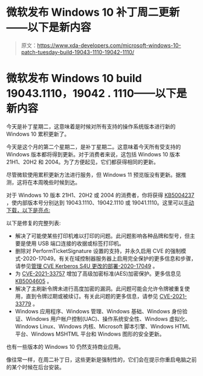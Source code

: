 # 微软发布 Windows 10 补丁周二更新——以下是新内容

> 原文：<https://www.xda-developers.com/microsoft-windows-10-patch-tuesday-build-19043-1110-19042-1110/>

# 微软发布 Windows 10 build 19043.1110，19042 . 1110——以下是新内容

今天是补丁星期二，这意味着是时候对所有支持的操作系统版本进行新的 Windows 10 累积更新了。

今天是这个月的第二个星期二，是补丁星期二。这意味着今天所有受支持的 Windows 版本都将得到更新。对于消费者来说，这包括 Windows 10 版本 21H1、20H2 和 2004。为了方便起见，它们都获得相同的更新。

尽管微软使用累积更新方法进行服务，但 Windows 11 预览版没有更新。据推测，这将在本周晚些时候到达。

对于 Windows 10 版本 21H1、20H2 或 2004 的消费者，你将获得 [KB5004237](https://support.microsoft.com/en-us/help/5004237) ，使内部版本号分别达到 19043.1110、19042.1110 或 19041.1110。这里可以[手动下载，以下是亮点:](https://www.catalog.update.microsoft.com/Search.aspx?q=KB5004237)

以下是修复的完整列表:

*   解决了可能使某些打印机难以打印的问题。此问题影响各种品牌和型号，但主要是使用 USB 端口连接的收据或标签打印机。
*   删除对 PerformTicketSignature 设置的支持，并永久启用 CVE 的强制模式-2020-17049。有关在域控制器服务器上启用完全保护的更多信息和步骤，请参见[管理 CVE Kerberos S4U 更改的部署-2020-17049](https://support.microsoft.com/en-us/topic/kb4598347-managing-deployment-of-kerberos-s4u-changes-for-cve-2020-17049-569d60b7-3267-e2b0-7d9b-e46d770332ab) 。
*   为 [CVE-2021-33757](https://msrc.microsoft.com/update-guide/vulnerability/CVE-2021-33757) 增加了高级加密标准(AES)加密保护。更多信息见 [KB5004605](https://support.microsoft.com/en-us/topic/kb5004605-update-adds-aes-encryption-protections-to-the-ms-samr-protocol-for-cve-2021-33757-e4daa133-54aa-4a5d-a921-04bb50868fc2) 。
*   解决了主刷新令牌未进行高度加密的漏洞。此问题可能会允许令牌被重复使用，直到令牌过期或被续订。有关此问题的更多信息，请参见 [CVE-2021-33779](https://msrc.microsoft.com/update-guide/vulnerability/CVE-2021-33779) 。
*   Windows 应用程序、Windows 管理、Windows 基础、Windows 身份验证、Windows 用户帐户控制(UAC)、操作系统安全性、Windows 虚拟化、Windows Linux、Windows 内核、Microsoft 脚本引擎、Windows HTML 平台、Windows MSHTML 平台和 Windows 图形的安全更新。

也有一些版本的 Windows 10 仍然支持商业应用。

像往常一样，在周二补丁日，这些更新是强制性的，它们会在提示你重启电脑之前的某个时候在后台安装。